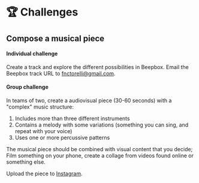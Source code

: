 # 🏆 Challenges

## Compose a musical piece

#### Individual challenge

Create a track and explore the different possibilities in Beepbox.  Email the Beepbox track URL  to fnctorelli@gmail.com.

#### Group challenge

In teams of two, create a audiovisual piece \(30-60 seconds\) with a "complex" music structure:

1. Includes more than three different instruments
2. Contains a melody with some variations \(something you can sing, and repeat with your voice\)
3. Uses one or more percussive patterns

The musical piece should be combined with visual content that you decide; Film something on your phone, create a collage from videos found online or something else.

Upload the piece to [Instagram](https://www.instagram.com/beckmans_rgb/).

  
  

